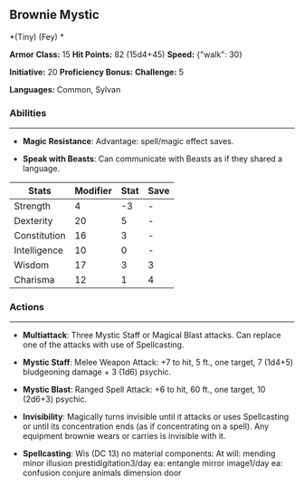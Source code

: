## Brownie Mystic
*(Tiny) (Fey) *

**Armor Class:** 15
**Hit Points:** 82 (15d4+45)
**Speed:** {"walk": 30}

**Initiative:** 20
**Proficiency Bonus:**
**Challenge:** 5

**Languages:** Common, Sylvan

### Abilities
 --- 
- **Magic Resistance**: Advantage: spell/magic effect saves.

- **Speak with Beasts**: Can communicate with Beasts as if they shared a language.



| Stats | Modifier | Stat | Save
| ---- | ---- | ---- | ---- |
| Strength | 4 | -3 | - |
| Dexterity | 20 | 5 | - |
| Constitution | 16 | 3 | - |
| Intelligence | 10 | 0 | - |
| Wisdom | 17 | 3 | 3 |
| Charisma | 12 | 1 | 4 |

### Actions
 --- 
- **Multiattack**: Three Mystic Staff or Magical Blast attacks. Can replace one of the attacks with use of Spellcasting.

- **Mystic Staff**: Melee Weapon Attack: +7 to hit, 5 ft., one target, 7 (1d4+5) bludgeoning damage + 3 (1d6) psychic.

- **Mystic Blast**: Ranged Spell Attack: +6 to hit, 60 ft., one target, 10 (2d6+3) psychic.

- **Invisibility**: Magically turns invisible until it attacks or uses Spellcasting or until its concentration ends (as if concentrating on a spell). Any equipment brownie wears or carries is invisible with it.

- **Spellcasting**: Wis (DC 13) no material components: At will: mending minor illusion prestidigitation3/day ea: entangle mirror image1/day ea: confusion conjure animals dimension door

